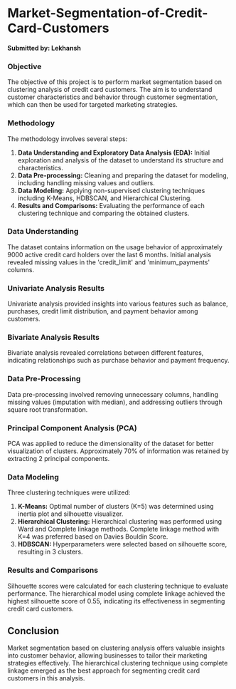 # Market-Segmentation-of-Credit-Card-Customers

**Submitted by: Lekhansh**

### Objective
The objective of this project is to perform market segmentation based on clustering analysis of credit card customers. The aim is to understand customer characteristics and behavior through customer segmentation, which can then be used for targeted marketing strategies.

### Methodology
The methodology involves several steps:

1. **Data Understanding and Exploratory Data Analysis (EDA):** Initial exploration and analysis of the dataset to understand its structure and characteristics.
2. **Data Pre-processing:** Cleaning and preparing the dataset for modeling, including handling missing values and outliers.
3. **Data Modeling:** Applying non-supervised clustering techniques including K-Means, HDBSCAN, and Hierarchical Clustering.
4. **Results and Comparisons:** Evaluating the performance of each clustering technique and comparing the obtained clusters.

### Data Understanding
The dataset contains information on the usage behavior of approximately 9000 active credit card holders over the last 6 months. Initial analysis revealed missing values in the 'credit_limit' and 'minimum_payments' columns.

### Univariate Analysis Results
Univariate analysis provided insights into various features such as balance, purchases, credit limit distribution, and payment behavior among customers.

### Bivariate Analysis Results
Bivariate analysis revealed correlations between different features, indicating relationships such as purchase behavior and payment frequency.

### Data Pre-Processing
Data pre-processing involved removing unnecessary columns, handling missing values (imputation with median), and addressing outliers through square root transformation.

### Principal Component Analysis (PCA)
PCA was applied to reduce the dimensionality of the dataset for better visualization of clusters. Approximately 70% of information was retained by extracting 2 principal components.

### Data Modeling
Three clustering techniques were utilized:

1. **K-Means:** Optimal number of clusters (K=5) was determined using inertia plot and silhouette visualizer.
2. **Hierarchical Clustering:** Hierarchical clustering was performed using Ward and Complete linkage methods. Complete linkage method with K=4 was preferred based on Davies Bouldin Score.
3. **HDBSCAN:** Hyperparameters were selected based on silhouette score, resulting in 3 clusters.

### Results and Comparisons
Silhouette scores were calculated for each clustering technique to evaluate performance. The hierarchical model using complete linkage achieved the highest silhouette score of 0.55, indicating its effectiveness in segmenting credit card customers.

## Conclusion
Market segmentation based on clustering analysis offers valuable insights into customer behavior, allowing businesses to tailor their marketing strategies effectively. The hierarchical clustering technique using complete linkage emerged as the best approach for segmenting credit card customers in this analysis.


